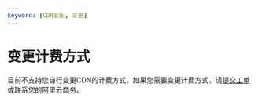 ```yaml
---
keyword: [CDN变配, 变更]
---
```


# 变更计费方式

目前不支持您自行变更CDN的计费方式，如果您需要变更计费方式，请[提交工单](https://workorder-intl.console.aliyun.com/?spm=5176.2020520001.aliyun_topbar.18.dbd44bd3e4f845#/ticket/createIndex)或联系您的阿里云商务。

